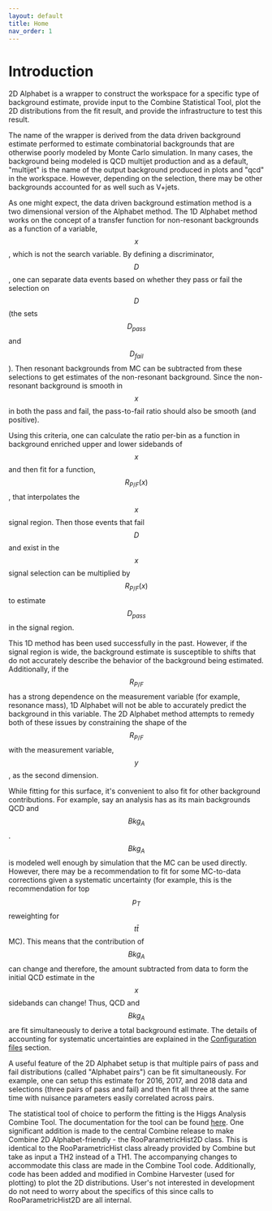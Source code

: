```yaml
---
layout: default
title: Home
nav_order: 1
---
```


# Introduction

2D Alphabet is a wrapper to construct the workspace for a specific type of
background estimate, provide input to the Combine Statistical Tool, plot the
2D distributions from the fit result, and provide the infrastructure to test
this result. 

The name of the wrapper is derived from the data driven background estimate
performed to estimate combinatorial backgrounds that are otherwise poorly
modeled by Monte Carlo simulation. In many cases, the background being
modeled is QCD multijet production and as a default, "multijet" is the name of the output
background produced in plots and "qcd" in the workspace. However, depending on the selection,
there may be other backgrounds accounted for as well such as V+jets. 

As one might expect, the data driven background estimation method is a two
dimensional version of the Alphabet method. The 1D Alphabet method works on
the concept of a transfer function for non-resonant backgrounds as a function
of a variable, $$x$$, which is not the search variable. By defining a discriminator, $$D$$,
one can separate data events
based on whether they pass or fail the selection on $$D$$ (the sets $$D_{pass}$$
and $$D_{fail}$$). Then resonant backgrounds from MC can be subtracted from these
selections to get estimates of the non-resonant background. Since the
non-resonant background is smooth in $$x$$ in both the pass and fail, the
pass-to-fail ratio should also be smooth (and positive). 

Using this criteria, one can calculate the ratio per-bin as a function
in background enriched upper and lower sidebands of
$$x$$ and then fit for a function, 
$$R_{P/F}(x)$$, that interpolates the $$x$$ signal region. Then those events that
fail $$D$$ and exist in the $$x$$ signal selection can be multiplied by
$$R_{P/F}(x)$$ to estimate $$D_{pass}$$ in the signal region.

This 1D method has been used successfully in the past. However, if the signal
region is wide, the
background estimate is susceptible to shifts that do not accurately describe
the behavior of the background being estimated. Additionally, if the 
$$R_{P/F}$$ has a strong dependence on the measurement variable (for example,
resonance mass), 1D Alphabet will not be able to accurately predict the
background in this variable. The 2D Alphabet method attempts to remedy both
of these issues by constraining the shape of the $$R_{P/F}$$ with the
measurement variable, $$y$$, as the second dimension. 

While fitting for this surface, it's convenient to also fit for other
background contributions. For example, say an analysis has as its main
backgrounds QCD and $$Bkg_A$$. $$Bkg_A$$ is modeled well enough by simulation that
the MC can be used directly. However, there may be a recommendation to fit
for some MC-to-data corrections given a systematic uncertainty (for example,
this is the recommendation for top $$p_{T}$$ reweighting for $$t\bar{t}$$ MC).
This means that the contribution of $$Bkg_A$$ can change and therefore, the
amount subtracted from data to form the initial QCD estimate in the $$x$$
sidebands can change! Thus, QCD and $$Bkg_A$$ are fit simultaneously to derive
a total background estimate. The details of accounting for systematic
uncertainties are explained in the [Configuration files](/docs/config) section.

A useful feature of the 2D Alphabet setup is that multiple pairs of pass and
fail distributions (called "Alphabet pairs") can be fit simultaneously. For
example, one can setup this estimate for 2016, 2017, and 2018 data and
selections (three pairs of pass and fail) and then fit all three at the same
time with nuisance parameters easily correlated across pairs. 

The statistical tool of choice to perform the fitting is the Higgs Analysis
Combine Tool. The documentation for the tool can be found
[here](https://cms-hcomb.gitbooks.io/combine/content/).
One significant addition is made to the central Combine release to make
Combine 2D Alphabet-friendly - the RooParametricHist2D class. This is
identical to the RooParametricHist class already provided by Combine but take
as input a TH2 instead of a TH1. The accompanying changes to accommodate this
class are made in the Combine Tool code. Additionally, code has been added
and modified in Combine Harvester (used for plotting) to plot the 2D
distributions. User's not interested in development do not need to worry
about the specifics of this since calls to RooParametricHist2D are all
internal. 